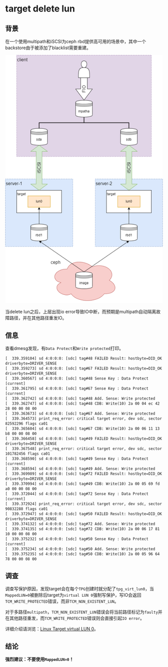 target delete lun
=================

背景
----

在一个使用multipath和iSCSI为ceph rbd提供高可用的场景中，其中一个backstore由于被添加了blacklist需要重建。

![target_delete_lun](.drawio/target_delete_lun.drawio.png)

当delete lun之后，上层出现io error导致IO中断，而预期是multipath自动隔离故障路径，并在其他路径重发IO。

信息
----

查看dmesg发现，有`Data Protect`和`Write protected`打印。

```text
[  339.359104] sd 4:0:0:0: [sdc] tag#48 FAILED Result: hostbyte=DID_OK driverbyte=DRIVER_SENSE
[  339.359273] sd 4:0:0:0: [sdc] tag#67 FAILED Result: hostbyte=DID_OK driverbyte=DRIVER_SENSE
[  339.360567] sd 4:0:0:0: [sdc] tag#48 Sense Key : Data Protect [current]
[  339.361795] sd 4:0:0:0: [sdc] tag#67 Sense Key : Data Protect [current]
[  339.362742] sd 4:0:0:0: [sdc] tag#48 Add. Sense: Write protected
[  339.362747] sd 4:0:0:0: [sdc] tag#48 CDB: Write(10) 2a 00 04 ec 42 28 00 00 08 00
[  339.363673] sd 4:0:0:0: [sdc] tag#67 Add. Sense: Write protected
[  339.364573] print_req_error: critical target error, dev sdc, sector 82592296 flags ca01
[  339.365604] sd 4:0:0:0: [sdc] tag#67 CDB: Write(10) 2a 00 06 11 13 b8 00 00 08 00
[  339.366458] sd 4:0:0:0: [sdc] tag#49 FAILED Result: hostbyte=DID_OK driverbyte=DRIVER_SENSE
[  339.367548] print_req_error: critical target error, dev sdc, sector 101782456 flags ca01
[  339.368590] sd 4:0:0:0: [sdc] tag#49 Sense Key : Data Protect [current]
[  339.368594] sd 4:0:0:0: [sdc] tag#49 Add. Sense: Write protected
[  339.369989] sd 4:0:0:0: [sdc] tag#72 FAILED Result: hostbyte=DID_OK driverbyte=DRIVER_SENSE
[  339.370994] sd 4:0:0:0: [sdc] tag#49 CDB: Write(10) 2a 00 05 69 fd a0 00 00 08 00
[  339.372044] sd 4:0:0:0: [sdc] tag#72 Sense Key : Data Protect [current]
[  339.372924] print_req_error: critical target error, dev sdc, sector 90832288 flags ca01
[  339.372947] sd 4:0:0:0: [sdc] tag#50 FAILED Result: hostbyte=DID_OK driverbyte=DRIVER_SENSE
[  339.374132] sd 4:0:0:0: [sdc] tag#72 Add. Sense: Write protected
[  339.374135] sd 4:0:0:0: [sdc] tag#72 CDB: Write(10) 2a 00 06 17 81 10 00 00 08 00
[  339.375232] sd 4:0:0:0: [sdc] tag#50 Sense Key : Data Protect [current]
[  339.375234] sd 4:0:0:0: [sdc] tag#50 Add. Sense: Write protected
[  339.375235] sd 4:0:0:0: [sdc] tag#50 CDB: Write(10) 2a 00 05 96 64 78 00 00 08 00
```

调查
----

调查写保护原因，发现target会在每个`TPG`创建时就分配了`tpg_virt_lun0`，当`MappedLUN=0`被删除后target为`virtual LUN 0`强制写保护，写IO会返回`TCM_WRITE_PROTECTED`错误，而非`TCM_NON_EXISTENT_LUN`。

对于多路径`multipath`，`TCM_NON_EXISTENT_LUN`错误会将当前路径标记为`faulty`并在其他路径重发，而`TCM_WRITE_PROTECTED`错误则会直接引起`IO error`。

详细介绍请浏览：[Linux Target virtual LUN 0](../../linux/driver/target/linux_target_virtual_lun_0.md)。

结论
----

**强烈建议：不要使用`MappedLUN=0`！**
